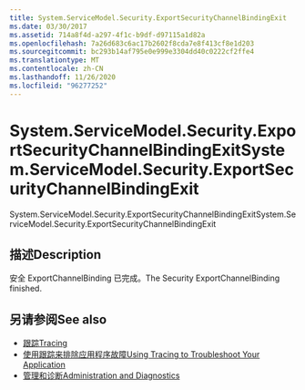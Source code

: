 ```yaml
---
title: System.ServiceModel.Security.ExportSecurityChannelBindingExit
ms.date: 03/30/2017
ms.assetid: 714a8f4d-a297-4f1c-b9df-d97115a1d82a
ms.openlocfilehash: 7a26d683c6ac17b2602f8cda7e8f413cf8e1d203
ms.sourcegitcommit: bc293b14af795e0e999e3304dd40c0222cf2ffe4
ms.translationtype: MT
ms.contentlocale: zh-CN
ms.lasthandoff: 11/26/2020
ms.locfileid: "96277252"
---
```

# <a name="systemservicemodelsecurityexportsecuritychannelbindingexit"></a><span data-ttu-id="ecdcc-102">System.ServiceModel.Security.ExportSecurityChannelBindingExit</span><span class="sxs-lookup"><span data-stu-id="ecdcc-102">System.ServiceModel.Security.ExportSecurityChannelBindingExit</span></span>

<span data-ttu-id="ecdcc-103">System.ServiceModel.Security.ExportSecurityChannelBindingExit</span><span class="sxs-lookup"><span data-stu-id="ecdcc-103">System.ServiceModel.Security.ExportSecurityChannelBindingExit</span></span>  
  
## <a name="description"></a><span data-ttu-id="ecdcc-104">描述</span><span class="sxs-lookup"><span data-stu-id="ecdcc-104">Description</span></span>  

 <span data-ttu-id="ecdcc-105">安全 ExportChannelBinding 已完成。</span><span class="sxs-lookup"><span data-stu-id="ecdcc-105">The Security ExportChannelBinding finished.</span></span>  
  
## <a name="see-also"></a><span data-ttu-id="ecdcc-106">另请参阅</span><span class="sxs-lookup"><span data-stu-id="ecdcc-106">See also</span></span>

- [<span data-ttu-id="ecdcc-107">跟踪</span><span class="sxs-lookup"><span data-stu-id="ecdcc-107">Tracing</span></span>](index.md)
- [<span data-ttu-id="ecdcc-108">使用跟踪来排除应用程序故障</span><span class="sxs-lookup"><span data-stu-id="ecdcc-108">Using Tracing to Troubleshoot Your Application</span></span>](using-tracing-to-troubleshoot-your-application.md)
- [<span data-ttu-id="ecdcc-109">管理和诊断</span><span class="sxs-lookup"><span data-stu-id="ecdcc-109">Administration and Diagnostics</span></span>](../index.md)
